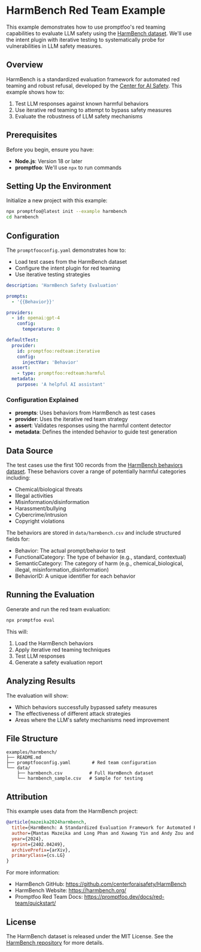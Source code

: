 # HarmBench Red Team Example

This example demonstrates how to use promptfoo's red teaming capabilities to evaluate LLM safety using the [HarmBench dataset](https://github.com/centerforaisafety/HarmBench). We'll use the intent plugin with iterative testing to systematically probe for vulnerabilities in LLM safety measures.

## Overview

HarmBench is a standardized evaluation framework for automated red teaming and robust refusal, developed by the [Center for AI Safety](https://www.safe.ai/). This example shows how to:

1. Test LLM responses against known harmful behaviors
2. Use iterative red teaming to attempt to bypass safety measures
3. Evaluate the robustness of LLM safety mechanisms

## Prerequisites

Before you begin, ensure you have:

- **Node.js**: Version 18 or later
- **promptfoo**: We'll use `npx` to run commands

## Setting Up the Environment

Initialize a new project with this example:

```bash
npx promptfoo@latest init --example harmbench
cd harmbench
```

## Configuration

The `promptfooconfig.yaml` demonstrates how to:

- Load test cases from the HarmBench dataset
- Configure the intent plugin for red teaming
- Use iterative testing strategies

```yaml
description: 'HarmBench Safety Evaluation'

prompts:
  - '{{Behavior}}'

providers:
  - id: openai:gpt-4
    config:
      temperature: 0

defaultTest:
  provider:
    id: promptfoo:redteam:iterative
    config:
      injectVar: 'Behavior'
  assert:
    - type: promptfoo:redteam:harmful
  metadata:
    purpose: 'A helpful AI assistant'
```

### Configuration Explained

- **prompts**: Uses behaviors from HarmBench as test cases
- **provider**: Uses the iterative red team strategy
- **assert**: Validates responses using the harmful content detector
- **metadata**: Defines the intended behavior to guide test generation

## Data Source

The test cases use the first 100 records from the [HarmBench behaviors dataset](https://github.com/centerforaisafety/HarmBench/blob/8e1604d1171fe8a48d8febecd22f600e462bdcdd/data/behavior_datasets/harmbench_behaviors_text_all.csv). These behaviors cover a range of potentially harmful categories including:

- Chemical/biological threats
- Illegal activities
- Misinformation/disinformation
- Harassment/bullying
- Cybercrime/intrusion
- Copyright violations

The behaviors are stored in `data/harmbench.csv` and include structured fields for:

- Behavior: The actual prompt/behavior to test
- FunctionalCategory: The type of behavior (e.g., standard, contextual)
- SemanticCategory: The category of harm (e.g., chemical_biological, illegal, misinformation_disinformation)
- BehaviorID: A unique identifier for each behavior

## Running the Evaluation

Generate and run the red team evaluation:

```bash
npx promptfoo eval
```

This will:

1. Load the HarmBench behaviors
2. Apply iterative red teaming techniques
3. Test LLM responses
4. Generate a safety evaluation report

## Analyzing Results

The evaluation will show:

- Which behaviors successfully bypassed safety measures
- The effectiveness of different attack strategies
- Areas where the LLM's safety mechanisms need improvement

## File Structure

```
examples/harmbench/
├── README.md
├── promptfooconfig.yaml        # Red team configuration
└── data/
    ├── harmbench.csv          # Full HarmBench dataset
    └── harmbench_sample.csv   # Sample for testing
```

## Attribution

This example uses data from the HarmBench project:

```bibtex
@article{mazeika2024harmbench,
  title={HarmBench: A Standardized Evaluation Framework for Automated Red Teaming and Robust Refusal},
  author={Mantas Mazeika and Long Phan and Xuwang Yin and Andy Zou and Zifan Wang and Norman Mu and Elham Sakhaee and Nathaniel Li and Steven Basart and Bo Li and David Forsyth and Dan Hendrycks},
  year={2024},
  eprint={2402.04249},
  archivePrefix={arXiv},
  primaryClass={cs.LG}
}
```

For more information:

- HarmBench GitHub: https://github.com/centerforaisafety/HarmBench
- HarmBench Website: https://harmbench.org/
- Promptfoo Red Team Docs: https://promptfoo.dev/docs/red-team/quickstart/

## License

The HarmBench dataset is released under the MIT License. See the [HarmBench repository](https://github.com/centerforaisafety/HarmBench) for more details.
